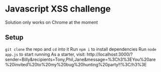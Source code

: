 # Javascript XSS challenge
Solution only works on Chrome at the moment
## Setup
`git clone` the repo and `cd` into it
Run `npm i` to install dependencies
Run `node app.js` to start running
As a starter, visit:
http://localhost:3000/?sender=Billy&recipients=Tony,Phil,Jane&message=%3Ch3%3EYou%20are%20invited%20to%20my%20bug%20hunting%20party!!%3C/h3%3E